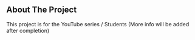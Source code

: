 ## About The Project  
This project is for the YouTube series / Students
(More info will be added after completion)
